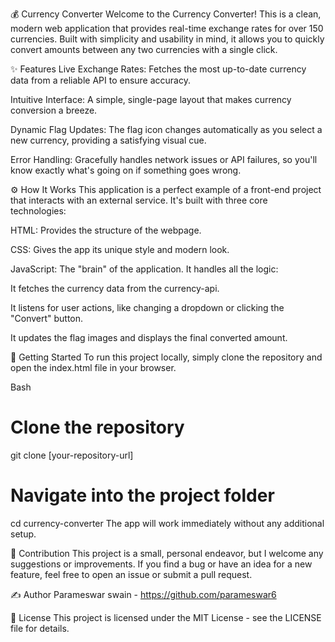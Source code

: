 💰 Currency Converter
Welcome to the Currency Converter! This is a clean, modern web application that provides real-time exchange rates for over 150 currencies. Built with simplicity and usability in mind, it allows you to quickly convert amounts between any two currencies with a single click.

✨ Features
Live Exchange Rates: Fetches the most up-to-date currency data from a reliable API to ensure accuracy.

Intuitive Interface: A simple, single-page layout that makes currency conversion a breeze.

Dynamic Flag Updates: The flag icon changes automatically as you select a new currency, providing a satisfying visual cue.

Error Handling: Gracefully handles network issues or API failures, so you'll know exactly what's going on if something goes wrong.

⚙️ How It Works
This application is a perfect example of a front-end project that interacts with an external service. It's built with three core technologies:

HTML: Provides the structure of the webpage.

CSS: Gives the app its unique style and modern look.

JavaScript: The "brain" of the application. It handles all the logic:

It fetches the currency data from the currency-api.

It listens for user actions, like changing a dropdown or clicking the "Convert" button.

It updates the flag images and displays the final converted amount.

🚀 Getting Started
To run this project locally, simply clone the repository and open the index.html file in your browser.

Bash

# Clone the repository
git clone [your-repository-url]

# Navigate into the project folder
cd currency-converter
The app will work immediately without any additional setup.

🤝 Contribution
This project is a small, personal endeavor, but I welcome any suggestions or improvements. If you find a bug or have an idea for a new feature, feel free to open an issue or submit a pull request.

✍️ Author
Parameswar swain - https://github.com/parameswar6

📄 License
This project is licensed under the MIT License - see the LICENSE file for details.
